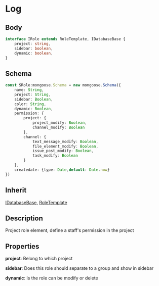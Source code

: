 # Log

## Body
```typescript
interface IRole extends RoleTemplate, IDatabaseBase {
    project: string,
    sidebar: boolean,
    dynamic: boolean,
}
```

## Schema
```typescript
const SRole:mongoose.Schema = new mongoose.Schema({
    name: String,
    project: String,
    sidebar: Boolean,
    color: String,
    dynamic: Boolean,
    permission: {
        project: {
            project_modify: Boolean,
            channel_modify: Boolean
        },
        channel: {
            text_message_modify: Boolean,
            file_element_modify: Boolean,
            issue_post_modify: Boolean,
            task_modify: Boolean
        }
    },
    createdate: {type: Date,default: Date.now}
})
```

## Inherit

[IDatabaseBase](./../../base/IDatabaseBase.md),
[RoleTemplate](./RoleTemplate.md)

## Description

Project role element, define a staff's permission in the project

## Properties

**project**: Belong to which project

**sidebar**: Does this role should separate to a group and show in sidebar

**dynamic**: Is the role can be modify or delete